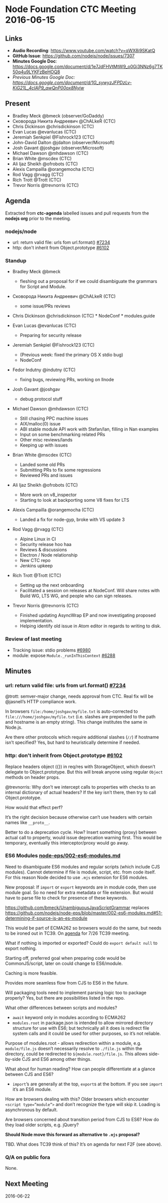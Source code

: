 # Node Foundation CTC Meeting 2016-06-15

## Links

* **Audio Recording**: https://www.youtube.com/watch?v=qWX8i9SKatQ
* **GitHub Issue**: https://github.com/nodejs/node/issues/7307
* **Minutes Google Doc**: <https://docs.google.com/document/d/1e7JdFHVtMtW9_o0Gi3NNz6g7TK50q4u9LYKFzBeHOQ8>
* _Previous Minutes Google Doc: <https://docs.google.com/document/d/1G_sywyzJFPDzLv-KiG21L_4cIAP9_awQnP00ox8Nyiw>_

## Present

* Bradley Meck @bmeck (observer/GoDaddy)
* Сковорода Никита Андреевич @ChALkeR (CTC)
* Chris Dickinson @chrisdickinson (CTC)
* Evan Lucas @evanlucas (CTC)
* Jeremiah Senkpiel @Fishrock123 (CTC)
* John-David Dalton @jdalton (observer/Microsoft)
* Josh Gavant @joshgav (observer/Microsoft)
* Michael Dawson @mhdawson (CTC)
* Brian White @mscdex (CTC)
* Ali Ijaz Sheikh @ofrobots (CTC)
* Alexis Campailla @orangemocha (CTC)
* Rod Vagg @rvagg (CTC)
* Rich Trott @Trott (CTC)
* Trevor Norris @trevnorris (CTC)

## Agenda

Extracted from **ctc-agenda** labelled issues and pull requests from the **nodejs org** prior to the meeting.

### nodejs/node

* url: return valid file: urls fom url.format() [#7234](https://github.com/nodejs/node/pull/7234)
* http: don't inherit from Object.prototype [#6102](https://github.com/nodejs/node/pull/6102)

### Standup

* Bradley Meck @bmeck
    * fleshing out a proposal for if we could disambiguate the grammars for Script and Module.

* Сковорода Никита Андреевич @ChALkeR (CTC)
    * some issue/PRs reviews

* Chris Dickinson @chrisdickinson (CTC)
      * NodeConf
      * modules.guide

* Evan Lucas @evanlucas (CTC)
    * Preparing for security release

* Jeremiah Senkpiel @Fishrock123 (CTC)
    * (Previous week: fixed the primary OS X stdio bug)
    * NodeConf

* Fedor Indutny @indutny (CTC)
    * fixing bugs, reviewing PRs, working on llnode

* Josh Gavant @joshgav
    * debug protocol stuff

* Michael Dawson @mhdawson (CTC)
    * Still chasing PPC machine issues
    * AIX/malloc(0) issue
    * ABI stable module API work with Stefan/Ian, filling in Nan examples
    * Input on some benchmarking related PRs
    * Other misc reviews/lands
    * Keeping up with issues

* Brian White @mscdex (CTC)
    * Landed some old PRs
    * Submitting PRs to fix some regressions
    * Reviewed PRs and issues

* Ali Ijaz Sheikh @ofrobots (CTC)
    * More work on v8_inspector
    * Starting to look at backporting some V8 fixes for LTS

* Alexis Campailla @orangemocha (CTC)
    * Landed a fix for node-gyp, broke with VS update 3

* Rod Vagg @rvagg (CTC)
    * Alpine Linux in CI
    * Security release hoo haa
    * Reviews & discussions
    * Electron / Node relationship
    * New CTC repo
    * Jenkins upkeep

* Rich Trott @Trott (CTC)
    * Setting up the next onboarding
    * Facilitated a session on releases at NodeConf. Will share notes with Build WG, LTS WG, and people who can sign releases.

* Trevor Norris @trevnorris (CTC)
    * Finished updating AsyncWrap EP and now investigating proposed implementation.
    * Helping identify old issue in Atom editor in regards to writing to disk.


### Review of last meeting  
* Tracking issue: stdio problems [#6980](https://github.com/nodejs/node/issues/6980)
* module: expose `Module._runInThisContext` [#6288](https://github.com/nodejs/node/pull/6288)


## Minutes


### url: return valid file: urls from url.format() [#7234](https://github.com/nodejs/node/pull/7234)

@trott: semver-major change, needs approval from CTC.
Real fix will be @jasnell’s HTTP compliance work.

In browsers `file:/home/joshgav/myfile.txt` is auto-corrected to `file:///home/joshgav/myfile.txt` (i.e. slashes are prepended to the path and hostname is an empty string). This change institutes the same in Node.js.

Are there other protocols which require additional slashes (`//`) if hostname isn’t specified? Yes, but hard to heuristically determine if needed.


### http: don't inherit from Object.prototype [#6102](https://github.com/nodejs/node/pull/6102)

Replace headers object ({}) in req/res with StorageObject, which doesn’t delegate to Object.prototype. But this will break anyone using regular `Object` methods on header props.

@trevnorris: Why don’t we intercept calls to properties with checks to an internal dictionary of actual headers? If the key isn’t there, then try to call Object.prototype.

How would that effect perf?

It’s the right decision because otherwise can’t use headers with certain names like `__proto__`.

Better to do a deprecation cycle. How? Insert something (proxy) between actual call to property, would issue deprecation warning first. This would be temporary, eventually this interceptor/proxy would go away.


### ES6 Modules [node-eps/002-es6-modules.md](https://github.com/nodejs/node-eps/blob/master/002-es6-modules.md)

Need to disambiguate ES6 modules and regular scripts (which include CJS modules). Cannot determine if file is module, script, etc. from code itself. For this reason Node decided to use `.mjs` extension for ES6 modules.

New proposal: If `import` or `export` keywords are in module code, then use module goal. So no need for extra metadata or file extension. But would have to parse file to check for presence of these keywords.

https://github.com/bmeck/UnambiguousJavaScriptGrammar
replaces https://github.com/nodejs/node-eps/blob/master/002-es6-modules.md#51-determining-if-source-is-an-es-module

This would be part of ECMA262 so browsers would do the same, but needs to be ironed out in TC39. On [agenda][TC39 Agenda] for 7/26 TC39 meeting.

What if nothing is imported or exported? Could do `export default null` to export nothing.

Starting off, preferred goal when preparing code would be CommonJS/script, later on could change to ES6/module.

Caching is more feasible.

Provides more seamless flow from CJS to ES6 in the future.

Will packaging tools need to implement parsing logic too to package properly? Yes, but there are possibilities listed in the repo.

What other differences between scripts and modules?
- `await` keyword only in modules according to ECMA262
- `modules.root` in package.json is intended to allow mirrored directory structure for use with ES6; but technically all it does is redirect file system calls and it could be used for other purposes, so it’s not reliable.

Purpose of modules.root - allows redirection within a module, e.g. `module/file.js` doesn’t necessarily resolve to `./file.js` within the directory, could be redirected to `${module.root}/file.js`. This allows side-by-side CJS and ES6 among other things.

What about for human reading? How can people differentiate at a glance between CJS and ES6?
- `import`’s are generally at the top, `export`s at the bottom. If you see `import` it’s an ES6 module.

How are browsers dealing with this? Older browsers which encounter `<script type=”module”>` and don’t recognize the type will skip it. Loading is asynchronous by default.

Are browsers concerned about transition period from CJS to ES6? How do they load older scripts, e.g. jQuery?

**Should Node move this forward as alternative to `.mjs` proposal?**

TBD. What does TC39 think of this? It’s on agenda for next F2F (see above).


### Q/A on public fora
None.

## Next Meeting
2016-06-22

[TC39 Agenda]: https://github.com/tc39/agendas/blob/master/2016/07.md
